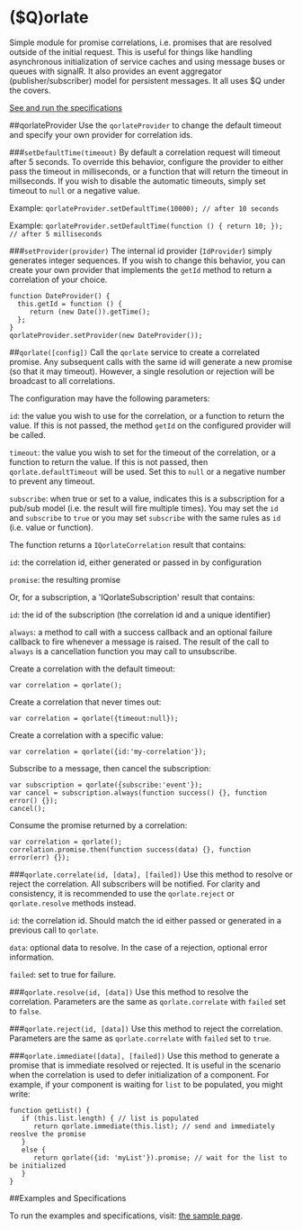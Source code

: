($Q)orlate
==================

Simple module for promise correlations, i.e. promises that are resolved outside of the initial request. This is useful
for things like handling asynchronous initialization of service caches and using message buses or queues with signalR.
It also provides an event aggregator (publisher/subscriber) model for persistent messages. It all uses $Q under the
covers.

[See and run the specifications](http://jeremylikness.github.io/qorlate/sample/tests.html)

##qorlateProvider
Use the `qorlateProvider` to change the default timeout and specify your own provider for correlation ids.

###`setDefaultTime(timeout)`
By default a correlation request will timeout after 5 seconds. To override this behavior, configure the provider to either 
pass the timeout in milliseconds, or a function that will return the timeout in millseconds. If you wish to disable the
automatic timeouts, simply set timeout to `null` or a negative value.

Example: `qorlateProvider.setDefaultTime(10000); // after 10 seconds`

Example: `qorlateProvider.setDefaultTime(function () { return 10; }); // after 5 milliseconds`

###`setProvider(provider)`
The internal id provider (`IdProvider`) simply generates integer sequences. If you wish to change this behavior, you can 
create your own provider that implements the `getId` method to return a correlation of your choice. 

    function DateProvider() {
      this.getId = function () { 
         return (new Date()).getTime();
      };
    }
    qorlateProvider.setProvider(new DateProvider());

##`qorlate([config])`
Call the `qorlate` service to create a correlated promise. Any subsequent calls with the same id will generate a new 
promise (so that it may timeout). However, a single resolution or rejection will be broadcast to all correlations.

The configuration may have the following parameters: 

`id`: the value you wish to use for the correlation, or a function to return the value. If this is not passed, the method
`getId` on the configured provider will be called.

`timeout`: the value you wish to set for the timeout of the correlation, or a function to return the value. If this is not
passed, then `qorlate.defaultTimeout` will be used. Set this to `null` or a negative number to prevent any timeout.

`subscribe`: when true or set to a value, indicates this is a subscription for a pub/sub model (i.e. the result will
fire multiple times). You may set the `id` and `subscribe` to `true` or you may set `subscribe` with the same rules
as `id` (i.e. value or function).

The function returns a `IQorlateCorrelation` result that contains: 

`id`: the correlation id, either generated or passed in by configuration 

`promise`: the resulting promise

Or, for a subscription, a 'IQorlateSubscription' result that contains:

`id`: the id of the subscription (the correlation id and a unique identifier)

`always`: a method to call with a success callback and an optional failure callback to fire whenever a message is
raised. The result of the call to `always` is a cancellation function you may call to unsubscribe.

Create a correlation with the default timeout: 

`var correlation = qorlate();`

Create a correlation that never times out: 

`var correlation = qorlate({timeout:null});` 

Create a correlation with a specific value: 

`var correlation = qorlate({id:'my-correlation'});`

Subscribe to a message, then cancel the subscription:

    var subscription = qorlate({subscribe:'event'});
    var cancel = subscription.always(function success() {}, function error() {});
    cancel();

Consume the promise returned by a correlation: 

    var correlation = qorlate();
    correlation.promise.then(function success(data) {}, function error(err) {});
    
###`qorlate.correlate(id, [data], [failed])`
Use this method to resolve or reject the correlation. All subscribers will be notified. For clarity and consistency, it
is recommended to use the `qorlate.reject` or `qorlate.resolve` methods instead.

`id`: the correlation id. Should match the id either passed or generated in a previous call to `qorlate`. 

`data`: optional data to resolve. In the case of a rejection, optional error information. 

`failed`: set to true for failure.

###`qorlate.resolve(id, [data])`
Use this method to resolve the correlation. Parameters are the same as `qorlate.correlate` with `failed` set to `false`.

###`qorlate.reject(id, [data])`
Use this method to reject the correlation. Parameters are the same as `qorlate.correlate` with `failed` set to `true`.

###`qorlate.immediate([data], [failed])` 
Use this method to generate a promise that is immediate resolved or rejected. It is useful in the scenario when the 
correlation is used to defer initialization of a component. For example, if your component is waiting for `list` to be
populated, you might write: 

    function getList() {
       if (this.list.length) { // list is populated
          return qorlate.immediate(this.list); // send and immediately reoslve the promise 
       } 
       else {
          return qorlate({id: 'myList'}).promise; // wait for the list to be initialized
       }
    }
    
##Examples and Specifications

To run the examples and specifications, visit: [the sample page](http://jeremylikness.github.io/qorlate/sample/).